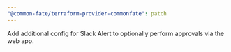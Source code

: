 ```yaml
---
"@common-fate/terraform-provider-commonfate": patch
---
```


Add additional config for Slack Alert to optionally perform approvals via the web app.
